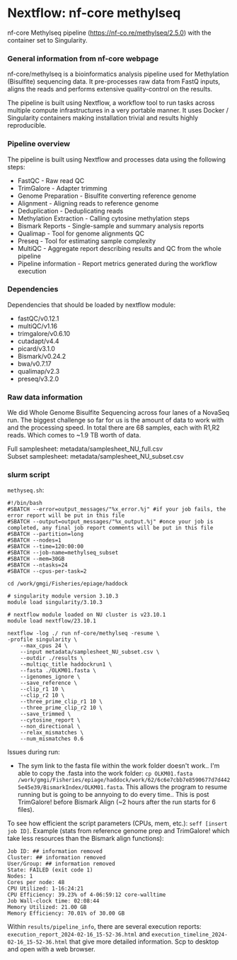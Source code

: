 # Nextflow: nf-core methylseq 

nf-core Methylseq pipeline (https://nf-co.re/methylseq/2.5.0) with the container set to Singularity. 

### General information from nf-core webpage

nf-core/methylseq is a bioinformatics analysis pipeline used for Methylation (Bisulfite) sequencing data. It pre-processes raw data from FastQ inputs, aligns the reads and performs extensive quality-control on the results.

The pipeline is built using Nextflow, a workflow tool to run tasks across multiple compute infrastructures in a very portable manner. It uses Docker / Singularity containers making installation trivial and results highly reproducible.

### Pipeline overview

The pipeline is built using Nextflow and processes data using the following steps:  
- FastQC - Raw read QC  
- TrimGalore - Adapter trimming  
- Genome Preparation - Bisulfite converting reference genome  
- Alignment - Aligning reads to reference genome  
- Deduplication - Deduplicating reads  
- Methylation Extraction - Calling cytosine methylation steps  
- Bismark Reports - Single-sample and summary analysis reports  
- Qualimap - Tool for genome alignments QC  
- Preseq - Tool for estimating sample complexity  
- MultiQC - Aggregate report describing results and QC from the whole pipeline  
- Pipeline information - Report metrics generated during the workflow execution  

### Dependencies

Dependencies that should be loaded by nextflow module:  
- fastQC/v0.12.1
- multiQC/v1.16
- trimgalore/v0.6.10
- cutadapt/v4.4
- picard/v3.1.0
- Bismark/v0.24.2
- bwa/v0.7.17
- qualimap/v2.3
- preseq/v3.2.0

### Raw data information 

We did Whole Genome Bisulfite Sequencing across four lanes of a NovaSeq run. The biggest challenge so far for us is the amount of data to work with and the processing speed. In total there are 68 samples, each with R1,R2 reads. Which comes to ~1.9 TB worth of data.

Full samplesheet: metadata/samplesheet_NU_full.csv  
Subset samplesheet: metadata/samplesheet_NU_subset.csv

### slurm script 

`methyseq.sh`: 

```
#!/bin/bash
#SBATCH --error=output_messages/"%x_error.%j" #if your job fails, the error report will be put in this file
#SBATCH --output=output_messages/"%x_output.%j" #once your job is completed, any final job report comments will be put in this file
#SBATCH --partition=long
#SBATCH --nodes=1
#SBATCH --time=120:00:00
#SBATCH --job-name=methylseq_subset
#SBATCH --mem=30GB
#SBATCH --ntasks=24
#SBATCH --cpus-per-task=2

cd /work/gmgi/Fisheries/epiage/haddock

# singularity module version 3.10.3
module load singularity/3.10.3

# nextflow module loaded on NU cluster is v23.10.1
module load nextflow/23.10.1

nextflow -log ./ run nf-core/methylseq -resume \
-profile singularity \
    --max_cpus 24 \
    --input metadata/samplesheet_NU_subset.csv \
    --outdir ./results \
    --multiqc_title haddockrun1 \
    --fasta ./OLKM01.fasta \
    --igenomes_ignore \
    --save_reference \
    --clip_r1 10 \
    --clip_r2 10 \
    --three_prime_clip_r1 10 \
    --three_prime_clip_r2 10 \
    --save_trimmed \
    --cytosine_report \
    --non_directional \
    --relax_mismatches \
    --num_mismatches 0.6
```

Issues during run:  
- The sym link to the fasta file within the work folder doesn't work.. I'm able to copy the .fasta into the work folder: `cp OLKM01.fasta /work/gmgi/Fisheries/epiage/haddock/work/62/6c6e7cbb7e8590677d7d4425e45e39/BismarkIndex/OLKM01.fasta`. This allows the program to resume running but is going to be annyoing to do every time.. This is post TrimGalore! before Bismark Align (~2 hours after the run starts for 6 files).

To see how efficient the script parameters (CPUs, mem, etc.): `seff [insert job ID]`. Example (stats from reference genome prep and TrimGalore! which take less resources than the Bismark align functions): 

```
Job ID: ## information removed 
Cluster: ## information removed 
User/Group: ## information removed 
State: FAILED (exit code 1)
Nodes: 1
Cores per node: 48
CPU Utilized: 1-16:24:21
CPU Efficiency: 39.23% of 4-06:59:12 core-walltime
Job Wall-clock time: 02:08:44
Memory Utilized: 21.00 GB
Memory Efficiency: 70.01% of 30.00 GB
```

Within `results/pipeline_info`, there are several execution reports: `execution_report_2024-02-16_15-52-36.html` and `execution_timeline_2024-02-16_15-52-36.html` that give more detailed information. Scp to desktop and open with a web browser. 
